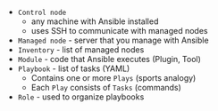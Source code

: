 * `Control node` 
    * any machine with Ansible installed
    * uses SSH to communicate with managed nodes
* `Managed node` - server that you manage with Ansible
* `Inventory` - list of managed nodes
* `Module` - code that Ansible executes (Plugin, Tool)
* `Playbook` - list of tasks (YAML)
    * Contains one or more `Plays` (sports analogy)
    * Each `Play` consists of `Tasks` (commands)
* `Role` - used to organize playbooks

